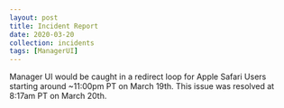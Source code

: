 ```yaml
---
layout: post
title: Incident Report
date: 2020-03-20
collection: incidents
tags: [ManagerUI]
---
```


Manager UI would be caught in a redirect loop for Apple Safari Users starting around ~11:00pm PT on March 19th. This issue was resolved at 8:17am PT on March 20th. 
